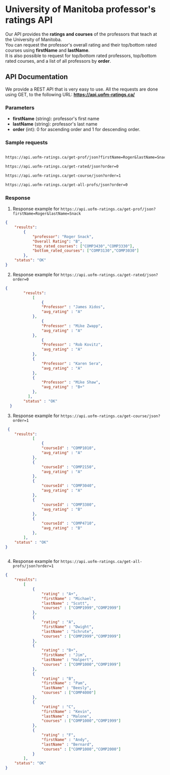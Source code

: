 # University of Manitoba professor's ratings API

Our API provides the **ratings and courses** of the professors that teach at the University of Manitoba.  
You can request the professor's overall rating and their top/bottom rated courses using  **firstName** and **lastName**.  
It is also possible to request for top/bottom rated professors, top/bottom rated courses, and a list of all professors by **order**.

## API Documentation
We provide a REST API that is very easy to use. All the requests are done using GET, to the following URL: **https://api.uofm-ratings.ca/**

### Parameters

- **firstName** (string): professor's first name
- **lastName** (string): professor's last name
- **order** (int): 0 for ascending order and 1 for descending order.

### Sample requests

```markdown

https://api.uofm-ratings.ca/get-prof/json?firstName=Roger&lastName=Snack

https://api.uofm-ratings.ca/get-rated/json?order=0

https://api.uofm-ratings.ca/get-course/json?order=1

https://api.uofm-ratings.ca/get-all-profs/json?order=0

```

### Response

1. Response example for `https://api.uofm-ratings.ca/get-prof/json?firstName=Roger&lastName=Snack`
```json
{
	"results":
		{
			"professor": "Roger Snack", 
			"Overall Rating": "B",
			"top_rated_courses": ["COMP3430","COMP3330"],
			"bottom_rated_courses": ["COMP3130","COMP3030"]
		},
	"status": "OK"
}

```
2. Response example for `https://api.uofm-ratings.ca/get-rated/json?order=0`
```json
{
    	"results":
      		[
        		{
				"Professor" : "James Xidos",
				"avg_rating" : "A" 
			},
        		{
				"Professor" : "Mike Zwapp",
				"avg_rating" : "A" 
			},
        		{
				"Professor" : "Rob Kovitz", 
				"avg_rating" : "A" 
			},
			{
				"Professor" : "Karen Sera",
				"avg_rating" : "A" 
			},
			{
				"Professor" : "Mike Shaw",  
				"avg_rating" : "B+" 
			},
	      ],
    	"status" : "OK"
  }
```
3. Response example for `https://api.uofm-ratings.ca/get-course/json?order=1`
```JSON
 {
 	"results":
      		[
        		{ 
				"courseId" : "COMP1010",
				"avg_rating" : "A" 
			},
			{ 
				"courseId" : "COMP2150",
				"avg_rating" : "A" 
			},
			{ 
				"courseId" : "COMP3040",
				"avg_rating" : "A"
			},
			{
				"courseId" : "COMP3380",
				"avg_rating" : "B" 
			},
			{ 
				"courseId" : "COMP4710",
				"avg_rating" : "B" 
			},
		],
	"status" : "OK"
}
  
```

4. Response example for `https://api.uofm-ratings.ca/get-all-profs/json?order=1`
```json
{
	"results":
		[
			{
				"rating" : "A+", 
				"firstName" : "Michael", 
				"lastName" : "Scott",
				"courses" : ["COMP1999","COMP2999"]	
			},
			{
				"rating" : "A", 
				"firstName" : "Dwight", 
				"lastName" : "Schrute",
				"courses" : ["COMP2999","COMP3999"]	
			},
			{
				"rating" : "B+", 
				"firstName" : "Jim", 
				"lastName" : "Halpert",
				"courses" : ["COMP1000","COMP1999"]	
			},
			{
				"rating" : "B", 
				"firstName" : "Pam", 
				"lastName" : "Beesly",
				"courses" : ["COMP4000"]
			},
			{
				"rating" : "C", 
				"firstName" : "Kevin", 
				"lastName" : "Malone",
				"courses" : ["COMP1000","COMP1999"]	
			},
			{
				"rating" : "F", 
				"firstName" : "Andy", 
				"lastName" : "Bernard",
				"courses" : ["COMP1000","COMP2000"]	
			}
		],
	"status": "OK"
}

```
